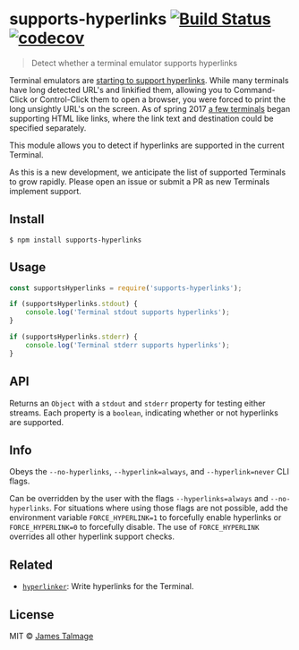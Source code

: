 # supports-hyperlinks [![Build Status](https://travis-ci.org/jamestalmage/supports-hyperlinks.svg?branch=master)](https://travis-ci.org/jamestalmage/supports-hyperlinks) [![codecov](https://codecov.io/gh/jamestalmage/supports-hyperlinks/badge.svg?branch=master)](https://codecov.io/gh/jamestalmage/supports-hyperlinks?branch=master)

> Detect whether a terminal emulator supports hyperlinks

Terminal emulators
are [starting to support hyperlinks](https://gist.github.com/egmontkob/eb114294efbcd5adb1944c9f3cb5feda). While many
terminals have long detected URL's and linkified them, allowing you to Command-Click or Control-Click them to open a
browser, you were forced to print the long unsightly URL's on the screen. As of spring
2017 [a few terminals](https://gist.github.com/egmontkob/eb114294efbcd5adb1944c9f3cb5feda) began supporting HTML like
links, where the link text and destination could be specified separately.

This module allows you to detect if hyperlinks are supported in the current Terminal.

As this is a new development, we anticipate the list of supported Terminals to grow rapidly. Please open an issue or
submit a PR as new Terminals implement support.

## Install

```
$ npm install supports-hyperlinks
```

## Usage

```js
const supportsHyperlinks = require('supports-hyperlinks');

if (supportsHyperlinks.stdout) {
	console.log('Terminal stdout supports hyperlinks');
}

if (supportsHyperlinks.stderr) {
	console.log('Terminal stderr supports hyperlinks');
}
```

## API

Returns an `Object` with a `stdout` and `stderr` property for testing either streams. Each property is a `boolean`,
indicating whether or not hyperlinks are supported.

## Info

Obeys the `--no-hyperlinks`, `--hyperlink=always`, and `--hyperlink=never` CLI flags.

Can be overridden by the user with the flags `--hyperlinks=always` and `--no-hyperlinks`. For situations where using
those flags are not possible, add the environment variable `FORCE_HYPERLINK=1` to forcefully enable hyperlinks
or `FORCE_HYPERLINK=0` to forcefully disable. The use of `FORCE_HYPERLINK` overrides all other hyperlink support checks.

## Related

* [`hyperlinker`](https://github.com/jamestalmage/hyperlinker): Write hyperlinks for the Terminal.

## License

MIT © [James Talmage](https://github.com/jamestalmage)
